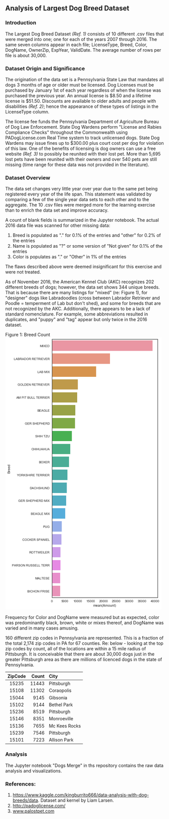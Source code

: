 ## **Analysis of Largest Dog Breed Dataset** 

### Introduction

The Largest Dog Breed Dataset *(Ref. 1)* consists of 10 different .csv files that were merged into one; one for each of the years 2007 through 2016.  The same seven columns appear in each file; LicenseType, Breed, Color, DogName, OwnerZip, ExpYear, ValidDate.  The average number of rows per file is about 30,000.    

### Dataset Origin and Significance

The origination of the data set is a Pennsylvania State Law that mandates all dogs 3 months of age or older must be licensed. Dog 
Licenses must be purchased by January 1st of each year regardless of when the license was purchased the previous year.  An annual 
license is $8.50 and a lifetime license is $51.50. Discounts are available to older adults and people with disabilities *(Ref. 2)*; 
hence the appearance of these types of listings in the LicenseType column. 

The license fee funds the Pennsylvania Department of Agriculture Bureau of Dog Law Enforcement.  State Dog Wardens perform "License and 
Rabies Compliance Checks" throughout the Commonwealth using PADogLicense.com Real Time system to track unlicensed dogs. State Dog 
Wardens may issue fines up to $300.00 plus court cost per dog for violation of this law.  One of the benefits of licensing is dog owners
can use a free website *(Ref. 3)* to possibly be reunited with their lost pet. More than 5,695 lost pets have been reunited with their 
owners and over 540 pets are still missing (time range for these data was not provided in the literature).   

### Dataset Overview

The data set changes very little year over year due to the same pet being registered every year of the life span.  This statement 
was validated by comparing a few of the single year data sets to each other and to the aggregate.  The 10 .csv files were merged more for the learning exercise than to enrich the data set and improve accuracy.

A count of blank fields is summarized in the Jupyter notebook.  The actual 2016 data file was scanned for other missing data:  
1. Breed is populated as "." for 0.1% of the entries and "other" for 0.2% of the entries
2. Name is populated as "?" or some version of "Not given" for 0.1% of the entries
3. Color is populates as "." or "Other" in 1% of the entries

The flaws described above were deemed insignificant for this exercise and were not treated.

As of November 2016, the American Kennel Club (AKC) recognizes 202 different breeds of dogs; however, the data set shows 344 unique
breeds.  That is because there are many listings for "mixed" (re: Figure 1), for "designer" dogs like Labradoodles (cross between Labrador Retriever 
and Poodle = temperment of Lab but don't shed), and some for breeds that are not recognized by the AKC.  Additionally, there 
appears to be a lack of standard nomenclature.  For example, some abbreviations resulted in duplicates, and "puppy" and "tag" appear 
but only twice in the 2016 dataset.  

Figure 1:  Breed Count
![alt text](https://github.com/Jminic81/Dogs7/blob/master/dogbar.png)

Frequency for Color and DogName were measured but as expected, color was predominantly black, brown, white or mixes thereof, and DogName was varied and in many cases amusing. 

160 different zip codes in Pennsylvania are represented.  This is a fraction of the total 2,174 zip codes in PA for 67 counties.  Re:  below - looking at the top zip codes by count, all of the locations are within a 15 mile radius of Pittsburgh.  It is conceivable that there are about 30,000 dogs just in the greater Pittsburgh area as there are millions of licenced dogs in the state of Pennsylvania.

|__ZipCode__|__Count__|__City__         | 
|:---------:|--------:|:----------------|
| 15235     | 11443   |  Pittsburgh     |
| 15108     | 11302   |  Coraopolis     |
| 15044     |  9145   |  Gibsonia       |
| 15102     |  9144   |  Bethel Park    |
| 15236     |  8519   |  Pittsburgh     |
| 15146     |  8351   |  Monroeville    |
| 15136     |  7655   |  Mc Kees Rocks  |
| 15239     |  7546   |  Pittsburgh     |
| 15101     |  7223   |  Allison Park   |

### Analysis

The Jupyter notebook "Dogs Merge" in ths repository contains the raw data analysis and visualizations.
 
### References:
1.  https://www.kaggle.com/kingburrito666/data-analysis-with-dog-breeds/data.  Dataset and kernel by Liam Larsen.
2.  http://padoglicense.com/
3.  www.palostpet.com
